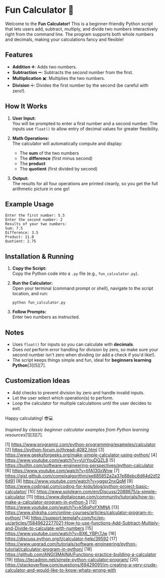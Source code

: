 # Fun Calculator 🎉

Welcome to the **Fun Calculator!** This is a beginner-friendly Python script that lets users add, subtract, multiply, and divide two numbers interactively right from the command line. The program supports both whole numbers and decimals, making your calculations fancy and flexible!

## Features

- **Addition** ➕: Adds two numbers.
- **Subtraction** ➖: Subtracts the second number from the first.
- **Multiplication** ✖️: Multiplies the two numbers.
- **Division** ➗: Divides the first number by the second (be careful with zero!).

## How It Works

1. **User Input:**  
   You will be prompted to enter a first number and a second number. The inputs use `float()` to allow entry of decimal values for greater flexibility.

2. **Math Operations:**  
   The calculator will automatically compute and display:
   - The **sum** of the two numbers
   - The **difference** (first minus second)
   - The **product**
   - The **quotient** (first divided by second)

3. **Output:**  
   The results for all four operations are printed cleanly, so you get the full arithmetic picture in one go!

## Example Usage

```
Enter the first number: 5.5
Enter the second number: 2
Results of your two numbers:
Sum: 7.5
Difference: 3.5
Product: 11.0
Quotient: 2.75
```

## Installation & Running

1. **Copy the Script:**  
   Copy the Python code into a `.py` file (e.g., `fun_calculator.py`).

2. **Run the Calculator:**  
   Open your terminal (command prompt or shell), navigate to the script location, and run:
   ```
   python fun_calculator.py
   ```

3. **Follow Prompts:**  
   Enter two numbers as instructed.

## Notes

- Uses `float()` for inputs so you can calculate with **decimals**.
- Does *not* perform error handling for division by zero, so make sure your second number isn't zero when dividing (or add a check if you'd like!).
- The script keeps things simple and fun, ideal for **beginners learning Python**[3][5][7].

## Customization Ideas

- Add checks to prevent division by zero and handle invalid inputs.
- Let the user select which operation(s) to perform.
- Loop the calculator for multiple calculations until the user decides to exit.

Happy calculating! 😎💻

*Inspired by classic beginner calculator examples from Python learning resources*[1][3][7].

[1] https://www.programiz.com/python-programming/examples/calculator
[2] https://python-forum.io/thread-4082.html
[3] https://www.geeksforgeeks.org/make-simple-calculator-using-python/
[4] https://www.youtube.com/watch?v=yUrYouDQZL8
[5] https://builtin.com/software-engineering-perspectives/python-calculator
[6] https://www.youtube.com/watch?v=tjfA130xWnw
[7] https://gist.github.com/complxalgorithm/ee685852a2a37e88ebc8d64d2d126d91
[8] https://www.youtube.com/watch?v=yqgsr2nxQqM
[9] https://www.codingal.com/coding-for-kids/blog/python-project-basic-calculator/
[10] https://www.sololearn.com/en/Discuss/2088675/a-simple-calculator
[11] https://www.digitalocean.com/community/tutorials/how-to-make-a-calculator-program-in-python-3
[12] https://www.youtube.com/watch?v=k56qPoYXMNA
[13] https://www.shiksha.com/online-courses/articles/calculator-program-in-python/
[14] https://support.templafy.com/hc/en-us/articles/15849622277021-How-to-use-functions-Add-Subtract-Multiply-and-Divide-to-calculate-with-numbers
[15] https://www.youtube.com/watch?v=BX6_YBPr7Jw
[16] https://discuss.python.org/t/calculator-help/39592
[17] https://www.upgrad.com/tutorials/software-engineering/python-tutorial/calculator-program-in-python/
[18] https://github.com/ANGI3MAINA/Functions-practice-building-a-calculator
[19] https://tecadmin.net/simple-python-calculator-program/
[20] https://stackoverflow.com/questions/69429091/im-creating-a-very-crude-calculator-and-would-like-to-know-whats-wrong-with
